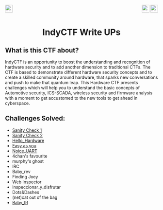 <div >
<a href="https://indy.ctf.eng.run/"><img src="https://img.shields.io/badge/IndyCTF-Click%20to%20Play-green[700]" align="left" height="25"></a>

<a href="https://bi0s.in/hardware.html"><img src="https://img.shields.io/badge/teamBi0s-Hardware-black" height="25" align="right"></a>

<img src="https://img.shields.io/badge/Flags%20Found%3A-16-violet" height="25" align="right">


</div>

<br></br>

<div align="center">
    <h1>IndyCTF Write UPs</h1>
</div>

## What is this CTF about?
IndyCTF is an opportunity to boost the understanding and recognition of hardware security and to add another dimension to traditional CTFs. The CTF is based to demonstrate different hardware security concepts and to create a skilled community around hardware, that sparks new conversations and push to make that quantum leap. This Hardware CTF presents challenges which will help you to understand the basic concepts of Automotive security, ICS-SCADA, wireless security and firmware analysis with a moment to get accustomed to the new tools to get ahead in cyberspace.



## Challenges Solved: 

- [Sanity Check 1](https://github.com/hitaarthh/IndyCTF_writeUps/blob/main/Sanity%20Check%201.md)
- [Sanity Check 2](https://github.com/hitaarthh/IndyCTF_writeUps/blob/main/Sanity%20Check%202.md)
- [Hello_Hardware](https://github.com/hitaarthh/IndyCTF_writeUps/blob/main/Hello%20Hardware.md)
- [Easy as you](https://github.com/hitaarthh/IndyCTF_writeUps/blob/main/Easy%20as%20you.md)
- [Noice_UART](https://github.com/hitaarthh/IndyCTF_writeUps/blob/main/Noice_UART.md)
- 4chan's favourite
- murphy's ghost
- IRC
- Baby_rev
- Finding Joey
- Web Inspector
- Inspeccionar_y_disfrutar
- Dots&Dashes
- (net)cat out of the bag
- [Baby_IR](https://github.com/hitaarthh/IndyCTF_writeUps/blob/main/Baby_IR.md)
